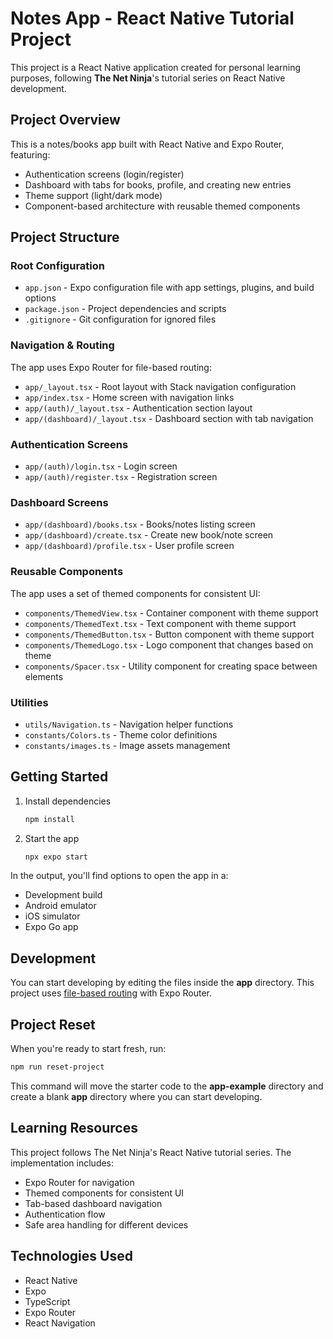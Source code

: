# Notes App - React Native Tutorial Project

This project is a React Native application created for personal learning purposes, following **The Net Ninja**'s tutorial series on React Native development.

## Project Overview

This is a notes/books app built with React Native and Expo Router, featuring:
- Authentication screens (login/register)
- Dashboard with tabs for books, profile, and creating new entries
- Theme support (light/dark mode)
- Component-based architecture with reusable themed components

## Project Structure

### Root Configuration
- `app.json` - Expo configuration file with app settings, plugins, and build options
- `package.json` - Project dependencies and scripts
- `.gitignore` - Git configuration for ignored files

### Navigation & Routing
The app uses Expo Router for file-based routing:

- `app/_layout.tsx` - Root layout with Stack navigation configuration
- `app/index.tsx` - Home screen with navigation links
- `app/(auth)/_layout.tsx` - Authentication section layout
- `app/(dashboard)/_layout.tsx` - Dashboard section with tab navigation

### Authentication Screens
- `app/(auth)/login.tsx` - Login screen
- `app/(auth)/register.tsx` - Registration screen

### Dashboard Screens
- `app/(dashboard)/books.tsx` - Books/notes listing screen
- `app/(dashboard)/create.tsx` - Create new book/note screen
- `app/(dashboard)/profile.tsx` - User profile screen

### Reusable Components
The app uses a set of themed components for consistent UI:

- `components/ThemedView.tsx` - Container component with theme support
- `components/ThemedText.tsx` - Text component with theme support
- `components/ThemedButton.tsx` - Button component with theme support
- `components/ThemedLogo.tsx` - Logo component that changes based on theme
- `components/Spacer.tsx` - Utility component for creating space between elements

### Utilities
- `utils/Navigation.ts` - Navigation helper functions
- `constants/Colors.ts` - Theme color definitions
- `constants/images.ts` - Image assets management

## Getting Started

1. Install dependencies

   ```bash
   npm install
   ```

2. Start the app

   ```bash
   npx expo start
   ```

In the output, you'll find options to open the app in a:
- Development build
- Android emulator
- iOS simulator
- Expo Go app

## Development

You can start developing by editing the files inside the **app** directory. This project uses [file-based routing](https://docs.expo.dev/router/introduction) with Expo Router.

## Project Reset

When you're ready to start fresh, run:

```bash
npm run reset-project
```

This command will move the starter code to the **app-example** directory and create a blank **app** directory where you can start developing.

## Learning Resources

This project follows The Net Ninja's React Native tutorial series. The implementation includes:
- Expo Router for navigation
- Themed components for consistent UI
- Tab-based dashboard navigation
- Authentication flow
- Safe area handling for different devices

## Technologies Used

- React Native
- Expo
- TypeScript
- Expo Router
- React Navigation

        